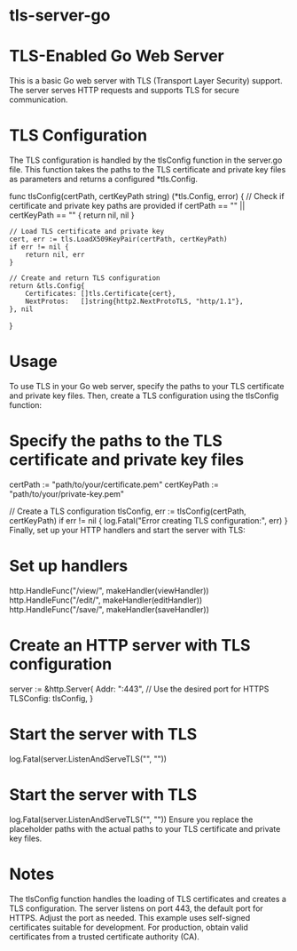 # tls-server-go
# TLS-Enabled Go Web Server
This is a basic Go web server with TLS (Transport Layer Security) support. The server serves HTTP requests and supports TLS for secure communication.

# TLS Configuration
The TLS configuration is handled by the tlsConfig function in the server.go file. This function takes the paths to the TLS certificate and private key files as parameters and returns a configured *tls.Config.

func tlsConfig(certPath, certKeyPath string) (*tls.Config, error) {
    // Check if certificate and private key paths are provided
    if certPath == "" || certKeyPath == "" {
        return nil, nil
    }

    // Load TLS certificate and private key
    cert, err := tls.LoadX509KeyPair(certPath, certKeyPath)
    if err != nil {
        return nil, err
    }

    // Create and return TLS configuration
    return &tls.Config{
        Certificates: []tls.Certificate{cert},
        NextProtos:   []string{http2.NextProtoTLS, "http/1.1"},
    }, nil
}



# Usage
To use TLS in your Go web server, specify the paths to your TLS certificate and private key files. Then, create a TLS configuration using the tlsConfig function:

# Specify the paths to the TLS certificate and private key files
certPath := "path/to/your/certificate.pem"
certKeyPath := "path/to/your/private-key.pem"

// Create a TLS configuration
tlsConfig, err := tlsConfig(certPath, certKeyPath)
if err != nil {
    log.Fatal("Error creating TLS configuration:", err)
}
Finally, set up your HTTP handlers and start the server with TLS:

# Set up handlers
http.HandleFunc("/view/", makeHandler(viewHandler))
http.HandleFunc("/edit/", makeHandler(editHandler))
http.HandleFunc("/save/", makeHandler(saveHandler))

# Create an HTTP server with TLS configuration
server := &http.Server{
    Addr:      ":443", // Use the desired port for HTTPS
    TLSConfig: tlsConfig,
}

# Start the server with TLS
log.Fatal(server.ListenAndServeTLS("", ""))

# Start the server with TLS
log.Fatal(server.ListenAndServeTLS("", ""))
Ensure you replace the placeholder paths with the actual paths to your TLS certificate and private key files.

# Notes
The tlsConfig function handles the loading of TLS certificates and creates a TLS configuration.
The server listens on port 443, the default port for HTTPS. Adjust the port as needed.
This example uses self-signed certificates suitable for development. For production, obtain valid certificates from a trusted certificate authority (CA).

